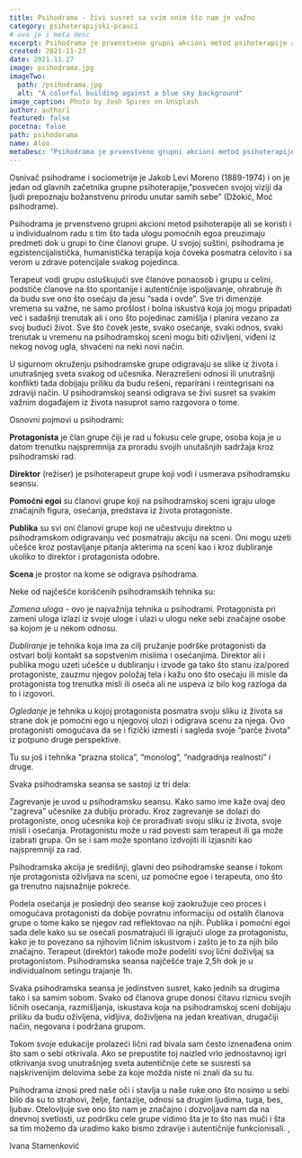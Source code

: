 ```yaml
---
title: Psihodrama - živi susret sa svim onim što nam je važno
category: psihoterapijski-pravci
# ovo je i meta desc
excerpt: Psihodrama je prvenstveno grupni akcioni metod psihoterapije ali se koristi i u individualnom radu 
created: 2021-11-27
date: 2021.11.27
image: psihodrama.jpg
imageTwo:
  path: /psihodrama.jpg
  alt: "A colorful building against a blue sky background"
image_caption: Photo by Josh Spires on Unsplash
author: author1
featured: false
pocetna: false
path: psihodorama
name: Aloo
metaDesc: "Psihodrama je prvenstveno grupni akcioni metod psihoterapije ali se koristi i u individualnom radu"
---
```



Osnivač psihodrame i sociometrije je Jakob Levi Moreno (1889-1974) i on je jedan od glavnih začetnika grupne psihoterapije,”posvećen svojoj viziji da ljudi prepoznaju božanstvenu prirodu unutar samih sebe” (Džokić, Moć psihodrame). 

Psihodrama je prvenstveno grupni akcioni metod psihoterapije ali se koristi i u individualnom radu s tim što tada ulogu pomoćnih egoa preuzimaju predmeti dok u grupi to čine članovi grupe. U svojoj suštini, psihodrama je egzistencijalistička, humanistička terapija koja čoveka posmatra celovito i sa verom u zdrave potencijale svakog pojedinca. 

Terapeut vodi grupu osluškujući sve članove ponaosob i grupu u celini, podstiče članove na što spontanije i autentičnije ispoljavanje, ohrabruje ih da budu sve ono što osećaju da jesu “sada i ovde”. Sve tri dimenzije vremena su važne, ne samo prošlost i bolna iskustva koja joj mogu pripadati već i sadašnji trenutak ali i ono što pojedinac zamišlja i planira vezano za svoj budući život. Sve što čovek jeste, svako osećanje, svaki odnos, svaki trenutak u vremenu na psihodramskoj sceni mogu biti oživljeni, viđeni iz nekog novog ugla, shvaćeni na neki novi način. 

U sigurnom okruženju psihodramske grupe odigravaju se slike iz života i unutrašnjeg sveta svakog od učesnika. Nerazrešeni odnosi ili unutrašnji konflikti tada dobijaju priliku da budu rešeni, reparirani i reintegrisani na zdraviji način. U psihodramskoj seansi odigrava se živi susret sa svakim važnim događajem iz života nasuprot samo razgovora o tome.

Osnovni pojmovi u psihodrami:

**Protagonista** je član grupe čiji je rad u fokusu cele grupe, osoba koja je u datom trenutku najspremnija za proradu svojih unutašnjih sadržaja kroz psihodramski rad.

**Direktor** (režiser) je psihoterapeut grupe koji vodi i usmerava psihodramsku seansu.

**Pomoćni egoi** su članovi grupe koji na psihodramskoj sceni igraju uloge značajnih figura, osećanja, predstava iz života protagoniste.

**Publika** su svi oni članovi grupe koji ne učestvuju direktno u psihodramskom odigravanju već posmatraju akciju na sceni. Oni mogu uzeti učešće kroz postavljanje pitanja akterima na sceni kao i kroz dubliranje ukoliko to direktor i protagonista odobre.

**Scena** je prostor na kome se odigrava psihodrama.

Neke od najčešće korišćenih psihodramskih tehnika su:

*Zamena uloga* - ovo je najvažnija tehnika u psihodrami. Protagonista pri zameni uloga izlazi iz svoje uloge i ulazi u ulogu neke sebi značajne osobe sa kojom je u nekom odnosu.

*Dubliranje* je tehnika koja ima za cilj pružanje podrške protagonisti da ostvari bolji kontakt sa sopstvenim mislima i osećanjima. Direktor ali i publika mogu uzeti učešće u dubliranju i izvode ga tako što stanu iza/pored protagoniste, zauzmu njegov položaj tela i kažu ono što osećaju ili misle da protagonista tog trenutka misli ili oseća ali ne uspeva iz bilo kog razloga da to i izgovori. 

*Ogledanje* je tehnika u kojoj protagonista posmatra svoju sliku iz života sa strane dok je pomoćni ego u njegovoj ulozi i odigrava scenu za njega. Ovo protagonisti omogućava da se i fizički izmesti i sagleda svoje “parče života” iz potpuno druge perspektive.

Tu su još i tehnika “prazna stolica”, “monolog”, “nadgradnja realnosti” i druge.

Svaka psihodramska seansa se sastoji iz tri dela:

Zagrevanje je uvod u psihodramsku seansu. Kako samo ime kaže ovaj deo “zagreva” učesnike za dublju proradu. Kroz zagrevanje se dolazi do protagoniste, onog učesnika koji će prorađivati svoju sliku iz života, svoje misli i osećanja. Protagonistu može u rad povesti sam terapeut ili ga može izabrati grupa. On se i sam može spontano izdvojiti ili izjasniti kao najspremniji za rad.

Psihodramska akcija je središnji, glavni deo psihodramske seanse i tokom nje protagonista oživljava na sceni, uz pomoćne egoe i terapeuta, ono što ga trenutno najsnažnije pokreće. 

Podela osećanja je poslednji deo seanse koji zaokružuje ceo proces i omogućava protagonisti da dobije povratnu informaciju od ostalih članova grupe o tome kako se njegov rad reflektovao na njih. Publika i pomoćni egoi sada dele kako su se osećali posmatrajući ili igrajući uloge za protagonistu, kako je to povezano sa njihovim ličnim iskustvom i zašto je to za njih bilo značajno. Terapeut (direktor) takođe može podeliti svoj lični doživljaj sa protagonistom. Psihodramska seansa najčešće traje 2,5h dok je u individualnom setingu trajanje 1h.

Svaka psihodramska seansa je jedinstven susret, kako jednih sa drugima tako i sa samim sobom. Svako od članova grupe donosi čitavu riznicu svojih ličnih osećanja, razmišljanja, iskustava koja na psihodramskoj sceni dobijaju priliku da budu oživljena, vidljiva, doživljena na jedan kreativan, drugačiji način, negovana i podržana grupom. 

Tokom svoje edukacije prolazeći lični rad bivala sam često iznenađena onim što sam o sebi otkrivala. Ako se prepustite toj naizled vrlo jednostavnoj igri otkrivanja svog unutrašnjeg sveta autentičnije ćete se susresti sa najskrivenijim delovima sebe za koje možda niste ni znali da su tu. 

Psihodrama iznosi pred naše oči i stavlja u naše ruke ono što nosimo u sebi bilo da su to strahovi, želje, fantazije, odnosi sa drugim ljudima, tuga, bes, ljubav. Otelovljuje sve ono što nam je značajno i dozvoljava nam da na dnevnoj svetlosti, uz podršku cele grupe vidimo šta je to što nas muči i šta sa tim možemo da uradimo kako bismo zdravije i autentičnije funkcionisali.  ,


Ivana Stamenković
